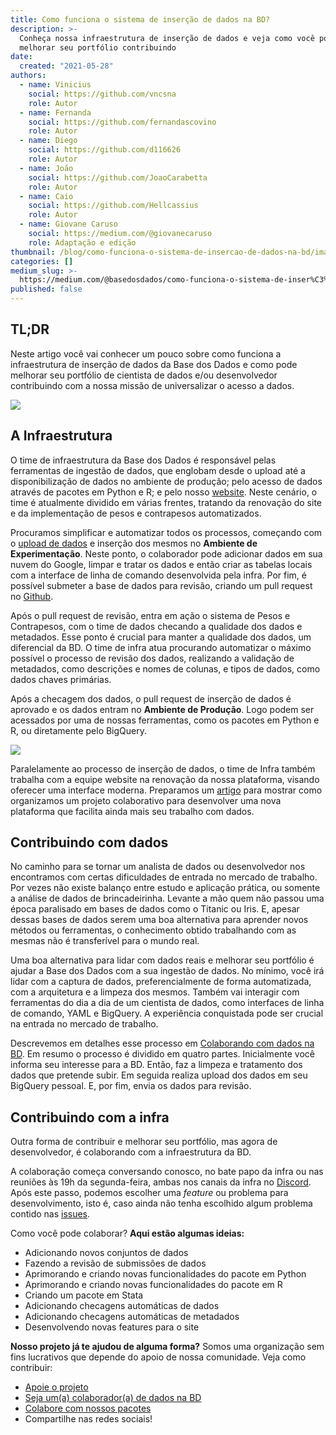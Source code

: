 ```yaml
---
title: Como funciona o sistema de inserção de dados na BD?
description: >-
  Conheça nossa infraestrutura de inserção de dados e veja como você pode
  melhorar seu portfólio contribuindo
date:
  created: "2021-05-28"
authors:
  - name: Vinicius
    social: https://github.com/vncsna
    role: Autor
  - name: Fernanda
    social: https://github.com/fernandascovino
    role: Autor
  - name: Diego
    social: https://github.com/d116626
    role: Autor
  - name: João
    social: https://github.com/JoaoCarabetta
    role: Autor
  - name: Caio
    social: https://github.com/Hellcassius
    role: Autor
  - name: Giovane Caruso
    social: https://medium.com/@giovanecaruso
    role: Adaptação e edição
thumbnail: /blog/como-funciona-o-sistema-de-insercao-de-dados-na-bd/image_0.jpg
categories: []
medium_slug: >-
  https://medium.com/@basedosdados/como-funciona-o-sistema-de-inser%C3%A7%C3%A3o-de-dados-na-bd-61a0fe05c5d5
published: false
---
```


## TL;DR

Neste artigo você vai conhecer um pouco sobre como funciona a infraestrutura de inserção de dados da Base dos Dados e como pode melhorar seu portfólio de cientista de dados e/ou desenvolvedor contribuindo com a nossa missão de universalizar o acesso a dados.

<Image src="/blog/como-funciona-o-sistema-de-insercao-de-dados-na-bd/image_0.jpg" caption="Photo by [Riho Kroll](https://unsplash.com/@rihok) on [Unsplash](https://unsplash.com/)"/>

## A Infraestrutura

O time de infraestrutura da Base dos Dados é responsável pelas ferramentas de ingestão de dados, que englobam desde o upload até a disponibilização de dados no ambiente de produção; pelo acesso de dados através de pacotes em Python e R; e pelo nosso [website](/). Neste cenário, o time é atualmente dividido em várias frentes, tratando da renovação do site e da implementação de pesos e contrapesos automatizados.

Procuramos simplificar e automatizar todos os processos, começando com o [upload de dados](https://basedosdados.org/docs/colab_data) e inserção dos mesmos no **Ambiente de Experimentação**. Neste ponto, o colaborador pode adicionar dados em sua nuvem do Google, limpar e tratar os dados e então criar as tabelas locais com a interface de linha de comando desenvolvida pela infra. Por fim, é possível submeter a base de dados para revisão, criando um pull request no [Github](https://github.com/basedosdados/sdk/pulls).

Após o pull request de revisão, entra em ação o sistema de Pesos e Contrapesos, com o time de dados checando a qualidade dos dados e metadados. Esse ponto é crucial para manter a qualidade dos dados, um diferencial da BD. O time de infra atua procurando automatizar o máximo possível o processo de revisão dos dados, realizando a validação de metadados, como descrições e nomes de colunas, e tipos de dados, como dados chaves primárias.

Após a checagem dos dados, o pull request de inserção de dados é aprovado e os dados entram no **Ambiente de Produção**. Logo podem ser acessados por uma de nossas ferramentas, como os pacotes em Python e R, ou diretamente pelo BigQuery.

<Image src="/blog/como-funciona-o-sistema-de-insercao-de-dados-na-bd/image_1.png"/>

Paralelamente ao processo de inserção de dados, o time de Infra também trabalha com a equipe website na renovação da nossa plataforma, visando oferecer uma interface moderna. Preparamos um [artigo](/blog/um-site-feito-a-varias-maos) para mostrar como organizamos um projeto colaborativo para desenvolver uma nova plataforma que facilita ainda mais seu trabalho com dados.

## Contribuindo com dados

No caminho para se tornar um analista de dados ou desenvolvedor nos encontramos com certas dificuldades de entrada no mercado de trabalho. Por vezes não existe balanço entre estudo e aplicação prática, ou somente a análise de dados de brincadeirinha. Levante a mão quem não passou uma época paralisado em bases de dados como o Titanic ou Iris. E, apesar dessas bases de dados serem uma boa alternativa para aprender novos métodos ou ferramentas, o conhecimento obtido trabalhando com as mesmas não é transferível para o mundo real.

Uma boa alternativa para lidar com dados reais e melhorar seu portfólio é ajudar a Base dos Dados com a sua ingestão de dados. No mínimo, você irá lidar com a captura de dados, preferencialmente de forma automatizada, com a arquitetura e a limpeza dos mesmos. Também vai interagir com ferramentas do dia a dia de um cientista de dados, como interfaces de linha de comando, YAML e BigQuery. A experiência conquistada pode ser crucial na entrada no mercado de trabalho.

Descrevemos em detalhes esse processo em [Colaborando com dados na BD](https://basedosdados.org/docs/colab_data). Em resumo o processo é dividido em quatro partes. Inicialmente você informa seu interesse para a BD. Então, faz a limpeza e tratamento dos dados que pretende subir. Em seguida realiza upload dos dados em seu BigQuery pessoal. E, por fim, envia os dados para revisão.

## Contribuindo com a infra

Outra forma de contribuir e melhorar seu portfólio, mas agora de desenvolvedor, é colaborando com a infraestrutura da BD.

A colaboração começa conversando conosco, no bate papo da infra ou nas reuniões às 19h da segunda-feira, ambas nos canais da infra no [Discord](https://discord.gg/huKWpsVYx4). Após este passo, podemos escolher uma _feature_ ou problema para desenvolvimento, isto é, caso ainda não tenha escolhido algum problema contido nas [issues](https://github.com/basedosdados/sdk/issues).

Como você pode colaborar? **Aqui estão algumas ideias:**

- Adicionando novos conjuntos de dados
- Fazendo a revisão de submissões de dados
- Aprimorando e criando novas funcionalidades do pacote em Python
- Aprimorando e criando novas funcionalidades do pacote em R
- Criando um pacote em Stata
- Adicionando checagens automáticas de dados
- Adicionando checagens automáticas de metadados
- Desenvolvendo novas features para o site

**Nosso projeto já te ajudou de alguma forma?** Somos uma organização sem fins lucrativos que depende do apoio de nossa comunidade. Veja como contribuir:

- [Apoie o projeto](https://apoia.se/basedosdados)
- [Seja um(a) colaborador(a) de dados na BD](https://basedosdados.org/docs/colab_data)
- [Colabore com nossos pacotes](https://github.com/basedosdados/mais)
- Compartilhe nas redes sociais!

